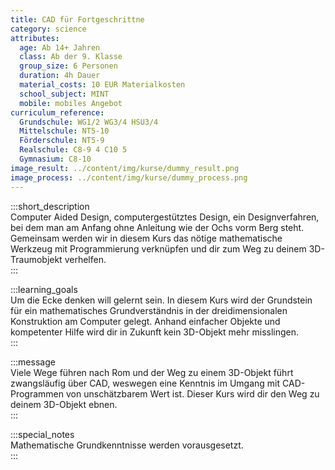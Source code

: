 ```yaml
---
title: CAD für Fortgeschrittne
category: science
attributes:
  age: Ab 14+ Jahren
  class: Ab der 9. Klasse
  group_size: 6 Personen
  duration: 4h Dauer
  material_costs: 10 EUR Materialkosten
  school_subject: MINT
  mobile: mobiles Angebot
curriculum_reference:
  Grundschule: WG1/2 WG3/4 HSU3/4  
  Mittelschule: NT5-10
  Förderschule: NT5-9   
  Realschule: C8-9 4 C10 5
  Gymnasium: C8-10
image_result: ../content/img/kurse/dummy_result.png
image_process: ../content/img/kurse/dummy_process.png
---
```

:::short_description  
Computer Aided Design, computergestütztes Design, ein Designverfahren, bei dem man am Anfang ohne Anleitung wie der Ochs vorm Berg steht. Gemeinsam werden wir in diesem Kurs das nötige mathematische Werkzeug mit Programmierung verknüpfen und dir zum Weg zu deinem 3D-Traumobjekt verhelfen.               
:::

:::learning_goals  
Um die Ecke denken will gelernt sein. In diesem Kurs wird der Grundstein für ein mathematisches Grundverständnis in der dreidimensionalen Konstruktion am Computer gelegt. Anhand einfacher Objekte und kompetenter Hilfe wird dir in Zukunft kein 3D-Objekt mehr misslingen.                        
:::

:::message  
Viele Wege führen nach Rom und der Weg zu einem 3D-Objekt führt zwangsläufig über CAD, weswegen eine Kenntnis im Umgang mit CAD-Programmen von unschätzbarem Wert ist. Dieser Kurs wird dir den Weg zu deinem 3D-Objekt ebnen.    
:::  

:::special_notes  
Mathematische Grundkenntnisse werden vorausgesetzt.        
:::
